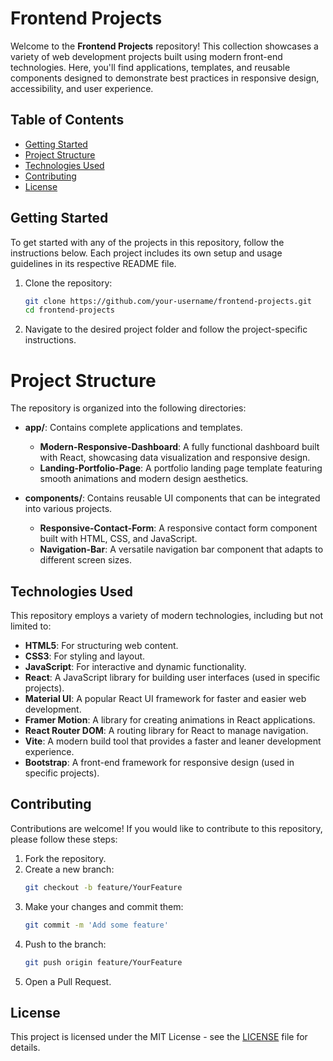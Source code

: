 # Frontend Projects

Welcome to the **Frontend Projects** repository! This collection showcases a variety of web development projects built using modern front-end technologies. Here, you'll find applications, templates, and reusable components designed to demonstrate best practices in responsive design, accessibility, and user experience.

## Table of Contents

- [Getting Started](#getting-started)
- [Project Structure](#project-structure)
- [Technologies Used](#technologies-used)
- [Contributing](#contributing)
- [License](#license)

## Getting Started

To get started with any of the projects in this repository, follow the instructions below. Each project includes its own setup and usage guidelines in its respective README file.

1. Clone the repository:
   ```bash
   git clone https://github.com/your-username/frontend-projects.git
   cd frontend-projects
2. Navigate to the desired project folder and follow the project-specific instructions.

# Project Structure

The repository is organized into the following directories:

- **app/**: Contains complete applications and templates.
  - **Modern-Responsive-Dashboard**: A fully functional dashboard built with React, showcasing data visualization and responsive design.
  - **Landing-Portfolio-Page**: A portfolio landing page template featuring smooth animations and modern design aesthetics.

- **components/**: Contains reusable UI components that can be integrated into various projects.
  - **Responsive-Contact-Form**: A responsive contact form component built with HTML, CSS, and JavaScript.
  - **Navigation-Bar**: A versatile navigation bar component that adapts to different screen sizes.

## Technologies Used

This repository employs a variety of modern technologies, including but not limited to:

- **HTML5**: For structuring web content.
- **CSS3**: For styling and layout.
- **JavaScript**: For interactive and dynamic functionality.
- **React**: A JavaScript library for building user interfaces (used in specific projects).
- **Material UI**: A popular React UI framework for faster and easier web development.
- **Framer Motion**: A library for creating animations in React applications.
- **React Router DOM**: A routing library for React to manage navigation.
- **Vite**: A modern build tool that provides a faster and leaner development experience.
- **Bootstrap**: A front-end framework for responsive design (used in specific projects).

## Contributing

Contributions are welcome! If you would like to contribute to this repository, please follow these steps:

1. Fork the repository.
2. Create a new branch:
   ```bash
   git checkout -b feature/YourFeature
3. Make your changes and commit them:
   ```bash
   git commit -m 'Add some feature'
4. Push to the branch:
   ```bash
   git push origin feature/YourFeature
5. Open a Pull Request.

## License

This project is licensed under the MIT License - see the [LICENSE](LICENSE) file for details.


